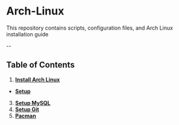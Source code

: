 # Arch-Linux
This repository contains scripts, configuration files, and Arch Linux installation guide

--


## Table of Contents

1. **[Install Arch Linux](https://github.com/sayems/Arch-Linux/wiki/Install-Arch-Linux)**
  - **[Setup](https://github.com/sayems/Arch-Linux/wiki/Install-Arch-Linux)**
3. **[Setup MySQL](https://github.com/sayems/Arch-Linux/wiki/Install-Arch-Linux)**
4. **[Setup Git](https://github.com/sayems/Arch-Linux/wiki/Install-Arch-Linux)**
5. **[Pacman](https://github.com/sayems/Arch-Linux/wiki/Install-Arch-Linux)**

